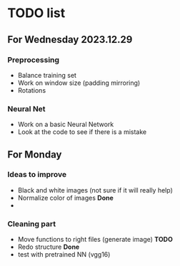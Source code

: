 # TODO list
## For Wednesday 2023.12.29
### Preprocessing
* Balance training set
* Work on window size (padding mirroring)
* Rotations
### Neural Net
* Work on a basic Neural Network
* Look at the code to see if there is a mistake

## For Monday
### Ideas to improve
* Black and white images (not sure if it will really help)
* Normalize color of images **Done**
* 
### Cleaning part
* Move functions to right files (generate image) **TODO**
* Redo structure **Done**
* test with pretrained NN (vgg16)